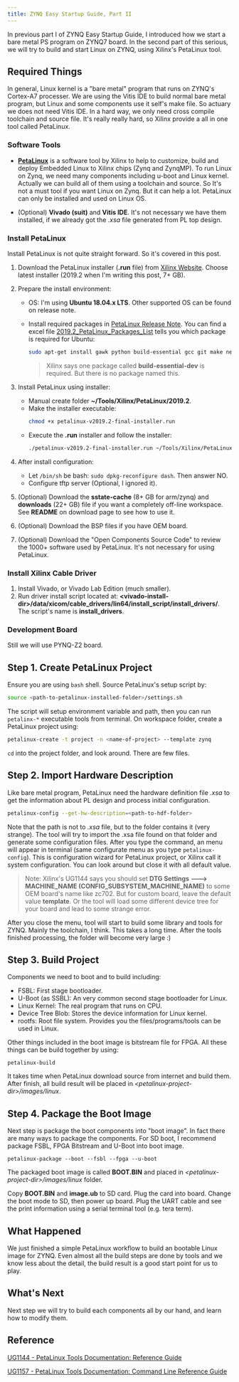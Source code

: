 ```yaml
---
title: ZYNQ Easy Startup Guide, Part II
---
```


In previous part I of ZYNQ Easy Startup Guide, I introduced how we start a bare metal PS program on ZYNQ7 board. In the second part of this serious, we will try to build and start Linux on ZYNQ, using Xilinx's PetaLinux tool.

<!--more-->

## Required Things

In general, Linux kernel is a "bare metal" program that runs on ZYNQ's Cortex-A7 processer. We are using the Vitis IDE to build normal bare metal program, but Linux and some components use it self's make file. So actuary we does not need Vitis IDE. In a hard way, we only need cross compile toolchain and source file. It's really really hard, so Xilinx provide a all in one tool called PetaLinux.

### Software Tools

* [**PetaLinux**](https://www.xilinx.com/products/design-tools/embedded-software/petalinux-sdk.html) is a software tool by Xilinx to help to customize, build and deploy Embedded Linux to Xilinx chips (Zynq and ZynqMP). To run Linux on Zynq, we need many components including u-boot and Linux kernel. Actually we can build all of them using a toolchain and source. So It's not a must tool if you want Linux on Zynq. But it can help a lot. PetaLinux can only be installed and used on Linux OS.

* (Optional) **Vivado (suit)** and **Vitis IDE**. It's not necessary we have them installed, if we already got the *.xsa* file generated from PL top design.

### Install PetaLinux

Install PetaLinux is not quite straight forward. So it's covered in this post.

1. Download the PetaLinux installer (**.run** file) from [Xilinx Website](https://www.xilinx.com/support/download/index.html/content/xilinx/en/downloadNav/embedded-design-tools.html). Choose latest installer (2019.2 when I'm writing this post, 7+ GB).

2. Prepare the install environment:

   * OS: I'm using **Ubuntu 18.04.x LTS**. Other supported OS can be found on release note.

   * Install required packages in [PetaLinux Release Note](https://www.xilinx.com/support/answers/72950.html). You can find a excel file [2019.2_PetaLinux_Packages_List](https://www.xilinx.com/Attachment/2019.2_PetaLinux_Package_List.xlsx) tells you which package is required for Ubuntu:

     ```bash
     sudo apt-get install gawk python build-essential gcc git make net-tools libncurses5-dev tftpd zlib1g-dev libssl-dev flex bison libselinux1 gnupg wget diffstat chrpath socat xterm autoconf libtool tar unzip texinfo zlib1g-dev gcc-multilib zlib1g:i386 screen pax gzip
     ```

     > Xilinx says one package called **build-essential-dev** is required. But there is no package named this.

3. Install PetaLinux using installer:
   * Manual create folder **~/Tools/Xilinx/PetaLinux/2019.2**.
   * Make the installer executable:
     ```bash
     chmod +x petalinux-v2019.2-final-installer.run
     ```
   * Execute the **.run** installer and follow the installer:
     ```bash
     ./petalinux-v2019.2-final-installer.run ~/Tools/Xilinx/PetaLinux/2019.2
     ```

4. After install configuration:

    * Let `/bin/sh` be bash: `sudo dpkg-reconfigure dash`. Then answer NO.
    * Configure tftp server (Optional, I ignored it).

5. (Optional) Download the **sstate-cache** (8+ GB for arm/zynq) and **downloads** (22+ GB) file if you want a completely off-line workspace. See **README** on download page to see how to use it.

6. (Optional) Download the BSP files if you have OEM board.

7. (Optional) Download the "Open Components Source Code" to review the 1000+ software used by PetaLinux. It's not necessary for using PetaLinux.

### Install Xilinx Cable Driver

1. Install Vivado, or Vivado Lab Edition (much smaller).
2. Run driver install script located at: **\<vivado-install-dir\>/data/xicom/cable_drivers/lin64/install_script/install_drivers/**. The script's name is **install_drivers**.

### Development Board

Still we will use PYNQ-Z2 board.

## Step 1. Create PetaLinux Project

Ensure you are using `bash` shell. Source PetaLinux's setup script by:

```bash
source <path-to-petalinux-installed-folder>/settings.sh
```

The script will setup environment variable and path, then you can run `petalinx-*` executable tools from terminal. On workspace folder, create a PetaLinux project using:

```bash
petalinux-create -t project -n <name-of-project> --template zynq
```

`cd` into the project folder, and look around. There are few files.

## Step 2. Import Hardware Description

Like bare metal program, PetaLinux need the hardware definition file *.xsa* to get the information about PL design and process initial configuration.

```bash
petalinux-config --get-hw-description=<path-to-hdf-folder>
```

Note that the path is not to *.xsa* file, but to the folder contains it (very strange). The tool will try to import the .xsa file found on that folder and generate some configuration files. After you type the command, an menu will appear in terminal (same configurate menu as you type `petalinux-config`). This is configuration wizard for PetaLinux project, or Xilinx call it system configuration. You can look around but close it with all default value.

> Note: Xilinx's UG1144 says you should set **DTG Settings ---> MACHINE_NAME (CONFIG_SUBSYSTEM_MACHINE_NAME)** to some OEM board's name like zc702. But for custom board, leave the default value **template**. Or the tool will load some different device tree for your board and lead to some strange error.

After you close the menu, tool will start to build some library and tools for ZYNQ. Mainly the toolchain, I think. This takes a long time. After the tools finished processing, the folder will become very large :)

## Step 3. Build Project

Components we need to boot and to build including:

* FSBL: First stage bootloader.
* U-Boot (as SSBL): An very common second stage bootloader for Linux.
* Linux Kernel: The real program that runs on CPU.
* Device Tree Blob: Stores the device information for Linux kernel.
* rootfs: Root file system. Provides you the files/programs/tools can be used in Linux.

Other things included in the boot image is bitstream file for FPGA. All these things can be build together by using:

```
petalinux-build
```

It takes time when PetaLinux download source from internet and build them. After finish, all build result will be placed in *\<petalinux-project-dir\>/images/linux*.

## Step 4. Package the Boot Image

Next step is package the boot components into "boot image". In fact there are many ways to package the components. For SD boot, I recommend package FSBL, FPGA Bitstream and U-Boot into boot image.

```
petalinux-package --boot --fsbl --fpga --u-boot
```

The packaged boot image is called **BOOT.BIN** and placed in *\<petalinux-project-dir\>/images/linux* folder.

Copy **BOOT.BIN** and **image.ub** to SD card. Plug the card into board. Change the boot mode to SD, then power up board. Plug the UART cable and see the print information using a serial terminal tool (e.g. tera term).

## What Happened

We just finished a simple PetaLinux workflow to build an bootable Linux image for ZYNQ. Even almost all the build steps are done by tools and we know less about the detail, the build result is a good start point for us to play.

## What's Next

Next step we will try to build each components all by our hand, and learn how to modify them.

## Reference

[UG1144 - PetaLinux Tools Documentation: Reference Guide](https://www.xilinx.com/support/documentation/sw_manuals/xilinx2019_2/ug1144-petalinux-tools-reference-guide.pdf)

[UG1157 - PetaLinux Tools Documentation: Command Line Reference Guide](https://www.xilinx.com/support/documentation/sw_manuals/xilinx2019_2/ug1157-petalinux-tools-command-line-guide.pdf)
